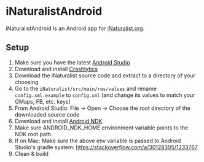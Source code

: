 # iNaturalistAndroid

iNaturalistAndroid is an Android app for [iNaturalist.org](http://www.inaturalist.org).

## Setup

1. Make sure you have the latest [Android Studio](https://developer.android.com/studio)
1. Download and install [Crashlytics](https://www.crashlytics.com/downloads/android-studio)
1. Download the iNaturalist source code and extract to a directory of your choosing
1. Go to the `iNaturalist/src/main/res/values` and rename `config.xml.example` to `config.xml` (and change its values to match your GMaps, FB, etc. keys)
1. From Android Studio: File -> Open -> Choose the root directory of the downloaded source code
1. Download and install [Android NDK](https://developer.android.com/ndk/downloads/index.html)
1. Make sure ANDROID_NDK_HOME environment variable points to the NDK root path.
1. If on Mac: Make sure the above env variable is passed to Android Studio's gradle system: https://stackoverflow.com/a/30128305/1233767
1. Clean & build

